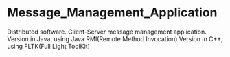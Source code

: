 # Message_Management_Application
Distributed software. Client-Server message management application. 
Version in Java, using Java RMI(Remote Method Invocation)
Version in C++, using FLTK(Full Light ToolKit)
